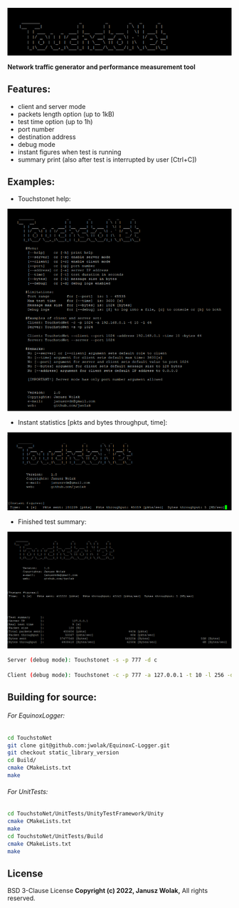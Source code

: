 [![N|Solid](https://raw.githubusercontent.com/jwolak/TouchstoNet/master/ascii_logo.PNG)](https://nodesource.com/products/nsolid)

**Network traffic generator and performance measurement tool**

## Features:
- client and server mode
- packets length option (up to 1kB)
- test time option (up to 1h)
- port number
- destination address
- debug mode
- instant figures when test is running
- summary print (also after test is interrupted by user [Ctrl+C])

## Examples:
- Touchstonet help:

[![N|Solid](https://github.com/jwolak/TouchstoNet/blob/development/help_print.PNG?raw=true)](https://nodesource.com/products/nsolid)

- Instant statistics [pkts and bytes throughput, time]:

[![N|Solid](https://github.com/jwolak/TouchstoNet/blob/development/instant_figures.PNG?raw=true)](https://nodesource.com/products/nsolid)

- Finished test summary:

[![N|Solid](https://github.com/jwolak/TouchstoNet/blob/development/summary_print.PNG?raw=true)](https://nodesource.com/products/nsolid)

```sh
Server (debug mode): Touchstonet -s -p 777 -d c

Client (debug mode): Touchstonet -c -p 777 -a 127.0.0.1 -t 10 -l 256 -d c
```

## Building for source:

###### For EquinoxLogger:
```sh
cd TouchstoNet
git clone git@github.com:jwolak/EquinoxC-Logger.git
git checkout static_library_version
cd Build/
cmake CMakeLists.txt
make
```

###### For UnitTests:

```sh
cd TouchstoNet/UnitTests/UnityTestFramework/Unity
cmake CMakeLists.txt
make
cd TouchstoNet/UnitTests/Build
cmake CMakeLists.txt
make
```

## License

BSD 3-Clause License
**Copyright (c) 2022, Janusz Wolak,**
All rights reserved.

